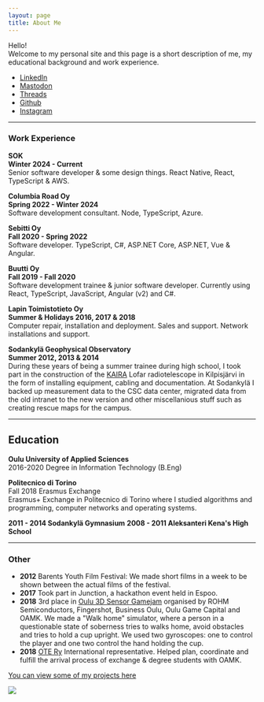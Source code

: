 ```yaml
---
layout: page
title: About Me
---
```


Hello!<br/>
Welcome to my personal site and this page is a short description of me, my educational background and work experience.

- [LinkedIn](https://www.linkedin.com/in/joona-keskitalo/)
- [Mastodon](https://mastodon.social/@joonikko)
- [Threads](https://www.threads.net/@joonikko)
- [Github](https://github.com/joonakeskitalo)
- [Instagram](http://instagram.com/joonikko)

---

### Work Experience

**SOK**<br/>
**Winter 2024 - Current**<br/>
Senior software developer & some design things. React Native, React, TypeScript & AWS.

**Columbia Road Oy**<br/>
**Spring 2022 - Winter 2024**<br/>
Software development consultant. Node, TypeScript, Azure.

**Sebitti Oy**<br/>
**Fall 2020 - Spring 2022**<br/>
Software developer. TypeScript, C#, ASP.NET Core, ASP.NET, Vue & Angular.

**Buutti Oy**<br/>
**Fall 2019 - Fall 2020**<br/>
Software development trainee & junior software developer. Currently using React, TypeScript, JavaScript, Angular (v2) and C#.

**Lapin Toimistotieto Oy**<br/>
**Summer & Holidays 2016, 2017 & 2018**<br/>
Computer repair, installation and deployment. Sales and support. Network installations and support.

**Sodankylä Geophysical Observatory**<br/>
**Summer 2012, 2013 & 2014**<br/>
During these years of being a summer trainee during high school, I took part in the construction of the [KAIRA](http://kaira.sgo.fi) Lofar radiotelescope in Kilpisjärvi in the form of installing equipment, cabling and documentation. At Sodankylä I backed up measurement data to the CSC data center, migrated data from the old intranet to the new version and other miscellanious stuff such as creating rescue maps for the campus.

---

## Education

**Oulu University of Applied Sciences**<br/>
2016-2020
Degree in Information Technology (B.Eng)<br/>

**Politecnico di Torino**<br/>
Fall 2018 Erasmus Exchange<br/>
Erasmus+ Exchange in Politecnico di Torino where I studied algorithms and programming, computer networks and operating systems.

**2011 - 2014 Sodankylä Gymnasium**
**2008 - 2011 Aleksanteri Kena's High School**<br/>

---

### Other

- **2012** Barents Youth Film Festival: We made short films in a week to be shown between the actual films of the festival.
- **2017** Took part in Junction, a hackathon event held in Espoo.
- **2018** 3rd place in [Oulu 3D Sensor Gamejam](https://sensorgamejam.com/) organised by ROHM Semiconductors, Fingershot, Business Oulu, Oulu Game Capital and OAMK. We made a "Walk home" simulator, where a person in a questionable state of soberness tries to walks home, avoid obstacles and tries to hold a cup upright. We used two gyroscopes: one to control the player and one two control the hand holding the cup.
- **2018** [OTE Ry](https://www.otery.net/) International representative. Helped plan, coordinate and fulfill the arrival process of exchange & degree students with OAMK.

[You can view some of my projects here]({{site.baseurl}}/projects)

<img src="{{site.baseurl}}/images/pages/profile.jpg">
